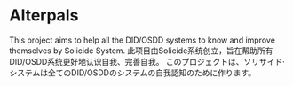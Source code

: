 # Alterpals
This project aims to help all the DID/OSDD systems to know and improve themselves by Solicide System.
此项目由Solicide系统创立，旨在帮助所有DID/OSDD系统更好地认识自我、完善自我。
このプロジェクトは、ソリサイド·システムは全てのDID/OSDDのシステムの自我認知のために作ります。
